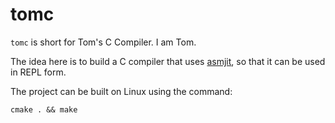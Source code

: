 # tomc

`tomc` is short for Tom's C Compiler. I am Tom.

The idea here is to build a C compiler that uses [asmjit](https://github.com/asmjit/asmjit), so that it can be used in REPL form.

The project can be built on Linux using the command:

`cmake . && make`
